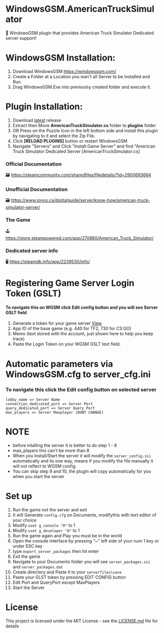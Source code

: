 # WindowsGSM.AmericanTruckSimulator
🧩 WindowsGSM plugin that provides American Truck Simulator Dedicated server support!


# WindowsGSM Installation: 
1. Download  WindowsGSM https://windowsgsm.com/ 
2. Create a Folder at a Location you wan't all Server to be Installed and Run.
4. Drag WindowsGSM.Exe into previoulsy created folder and execute it.

# Plugin Installation:
1. Download [latest](https://github.com/ohmcodes/WindowsGSM.AmericanTruckSimulator/releases/latest) release
2. Extract then Move **AmericanTruckSimulator.cs** folder to **plugins** folder
3. OR Press on the Puzzle Icon in the left bottom side and install this plugin by navigating to it and select the Zip File.
4. Click **[RELOAD PLUGINS]** button or restart WindowsGSM
5. Navigate "Servers" and Click "Install Game Server" and find "American Truck Simulator Dedicated Server [AmericanTruckSimulator.cs]

### Official Documentation
🗃️ https://steamcommunity.com/sharedfiles/filedetails/?id=2900693664

### Unofficial Documentation
🗃️ https://www.ionos.ca/digitalguide/server/know-how/american-truck-simulator-server/

### The Game
🕹️ https://store.steampowered.com/app/270880/American_Truck_Simulator/

### Dedicated server info
🖥️ https://steamdb.info/app/2239530/info/


# Registering Game Server Login Token (GSLT)
#### To navigate this on WGSM click Edit config button and you will see Server GSLT field

1. Generate a token for your game server [View](http://steamcommunity.com/dev/managegameservers) 
2. App ID of the base game (e.g. 440 for TF2, 730 for CS:GO)
3. Memo (text stored with the account, just shown here to help you keep track)
4. Paste the Login Token on your WGSM GSLT text field.

# Automatic parameters via WindowsGSM.cfg to server_cfg.ini
### To navigate this click the Edit config button on selected server
```
lobby_name => Server Name
connection_dedicated_port => Server Port
query_dedicated_port => Server Query Port
max_players => Server Maxplayer (DONT CHANGE)
```

# NOTE
- before intalling the server it is better to do step 1 - 8
- max_players this can't be more than 8 
- When you Install/Start the server it will modify the ```server_config.sii``` automatically and its one way, means if you modify the file manually it will not reflect to WGSM config.
- You can skip step 9 and 10, the plugin will copy automatically for you when you start the server

# Set up
1. Run the game not the server and exit
2. It will Generate ```config.cfg``` on Documents, modifythis with text editor of your choice
3. Modify ```uset g_console "0"``` to 1
4. Modify ```uset g_developer "0"``` to 1
5. Run the game again and Play you must be in the world
6. Open the console interface by pressing “~”  left side of your num 1 key or under ESC key
7. type ```export_server_packages``` then hit enter
8. Exit the game
9. Navigate to your Documents folder you will see ```server_packages.sii``` and ```server_packages.dat``` 
10. Create directory and Paste it to your ```serverfiles\save```
11. Paste your GLST token by pressing EDIT CONFIG button
12. Edit Port and QueryPort except MaxPlayers
13. Start the Server

# License
This project is licensed under the MIT License - see the <a href="https://github.com/ohmcodes/WindowsGSM.AmericanTruckSimulator/blob/main/LICENSE">LICENSE.md</a> file for details
